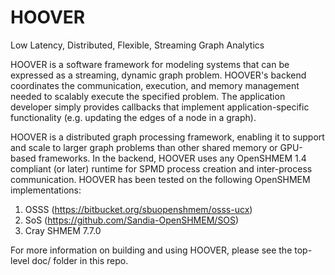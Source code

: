 # HOOVER
Low Latency, Distributed, Flexible, Streaming Graph Analytics

HOOVER is a software framework for modeling systems that can be expressed as a
streaming, dynamic graph problem. HOOVER's backend coordinates the
communication, execution, and memory management needed to scalably execute the
specified problem. The application developer simply provides callbacks that
implement application-specific functionality (e.g. updating the edges of a node
in a graph).

HOOVER is a distributed graph processing framework, enabling it to support and
scale to larger graph problems than other shared memory or GPU-based frameworks.
In the backend, HOOVER uses any OpenSHMEM 1.4 compliant (or later) runtime for
SPMD process creation and inter-process communication. HOOVER has been tested on
the following OpenSHMEM implementations:

1. OSSS (https://bitbucket.org/sbuopenshmem/osss-ucx)
2. SoS (https://github.com/Sandia-OpenSHMEM/SOS)
3. Cray SHMEM 7.7.0

For more information on building and using HOOVER, please see the top-level
doc/ folder in this repo.
